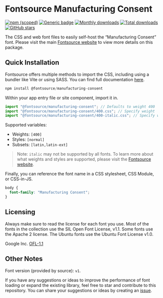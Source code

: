 # Fontsource Manufacturing Consent

[![npm (scoped)](https://img.shields.io/npm/v/@fontsource/manufacturing-consent?color=brightgreen)](https://www.npmjs.com/package/@fontsource/manufacturing-consent) [![Generic badge](https://img.shields.io/badge/fontsource-passing-brightgreen)](https://github.com/fontsource/fontsource) [![Monthly downloads](https://badgen.net/npm/dm/@fontsource/manufacturing-consent)](https://github.com/fontsource/fontsource) [![Total downloads](https://badgen.net/npm/dt/@fontsource/manufacturing-consent)](https://github.com/fontsource/fontsource) [![GitHub stars](https://img.shields.io/github/stars/fontsource/fontsource.svg?style=social&label=Star)](https://github.com/fontsource/fontsource/stargazers)

The CSS and web font files to easily self-host the “Manufacturing Consent” font. Please visit the main [Fontsource website](https://fontsource.org/fonts/manufacturing-consent) to view more details on this package.

## Quick Installation

Fontsource offers multiple methods to import the CSS, including using a bundler like Vite or using SASS. You can find full documentation [here](https://fontsource.org/docs/getting-started/introduction).

```javascript
npm install @fontsource/manufacturing-consent
```

Within your app entry file or site component, import it in.

```javascript
import "@fontsource/manufacturing-consent"; // Defaults to weight 400
import "@fontsource/manufacturing-consent/400.css"; // Specify weight
import "@fontsource/manufacturing-consent/400-italic.css"; // Specify weight and style
```

Supported variables:
- Weights: `[400]`
- Styles: `[normal]`
- Subsets: `[latin,latin-ext]`

> Note: `italic` may not be supported by all fonts. To learn more about what weights and styles are supported, please visit the [Fontsource website](https://fontsource.org/fonts/manufacturing-consent).

Finally, you can reference the font name in a CSS stylesheet, CSS Module, or CSS-in-JS.

```css
body {
  font-family: "Manufacturing Consent";
}
```

## Licensing
Always make sure to read the license for each font you use. Most of the fonts in the collection use the SIL Open Font License, v1.1. Some fonts use the Apache 2 license. The Ubuntu fonts use the Ubuntu Font License v1.0.

Google Inc.
[OFL-1.1](http://scripts.sil.org/OFL)

## Other Notes
Font version (provided by source): `v1`.

If you have any suggestions or ideas to improve the performance of font loading or expand the existing library, feel free to star and contribute to this repository. You can share your suggestions or ideas by creating an [issue](https://github.com/fontsource/fontsource/issues).
